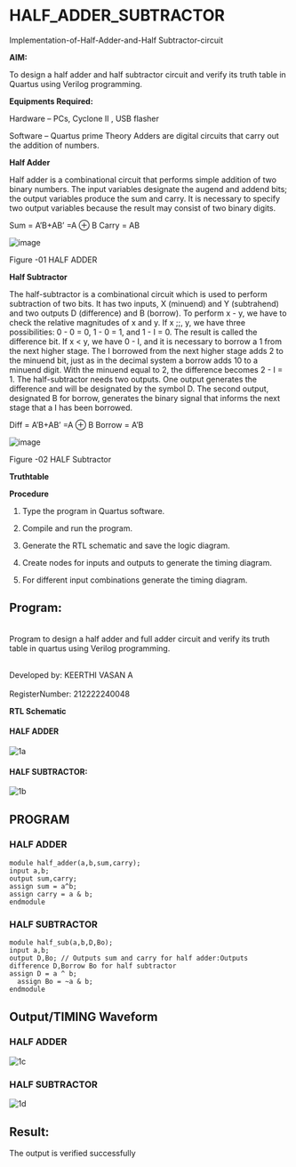 # HALF_ADDER_SUBTRACTOR

Implementation-of-Half-Adder-and-Half Subtractor-circuit

**AIM:**

To design a half adder and half subtractor circuit and verify its truth table in Quartus using Verilog programming.

**Equipments Required:**

Hardware – PCs, Cyclone II , USB flasher 

Software – Quartus prime Theory Adders are digital circuits that carry out the addition of numbers.

**Half Adder**

Half adder is a combinational circuit that performs simple addition of two binary numbers. The input variables designate the augend and addend bits; the output variables produce the sum and carry. It is necessary to specify two output variables because the result may consist of two binary digits.

Sum = A’B+AB’ =A ⊕ B Carry = AB

![image](https://github.com/naavaneetha/HALF_ADDER_SUBTRACTOR/assets/154305477/bd4a0b2c-cdbc-4184-ab08-81578f121e1f)

Figure -01 HALF ADDER

**Half Subtractor**

The half-subtractor is a combinational circuit which is used to perform subtraction of two bits. It has two inputs, X (minuend) and Y (subtrahend) and two outputs D (difference) and B (borrow). To perform x - y, we have to check the relative magnitudes of x and y. If x ;;, y, we have three possibilities: 0 - 0 = 0, 1 - 0 = 1, and 1 - I = 0. The result is called the difference bit. If x < y, we have 0 - I, and it is necessary to borrow a 1 from the next higher stage. The I borrowed from the next higher stage adds 2 to the minuend bit, just as in the decimal system a borrow adds 10 to a minuend digit. With the minuend equal to 2, the difference becomes 2 - I = 1. The half-subtractor needs two outputs. One output generates the difference and will be designated by the symbol D. The second output, designated B for borrow, generates the binary signal that informs the next stage that a I has been borrowed. 

Diff = A’B+AB’ =A ⊕ B
Borrow = A’B

 ![image](https://github.com/naavaneetha/HALF_ADDER_SUBTRACTOR/assets/154305477/d76b099c-513f-4e7c-843a-e2fd028a531a)

Figure -02 HALF Subtractor

**Truthtable**

**Procedure**

1.	Type the program in Quartus software.

2.	Compile and run the program.

3.	Generate the RTL schematic and save the logic diagram.

4.	Create nodes for inputs and outputs to generate the timing diagram.

5.	For different input combinations generate the timing diagram.


## Program:


<BR>Program to design a half adder and full adder circuit and verify its truth table in quartus using Verilog programming.<BR>

<br>Developed by: KEERTHI VASAN A<br>
<br>RegisterNumber: 212222240048<br>


**RTL Schematic**
#### HALF ADDER
![1a](https://github.com/Keerthi-Vasan-Adhithan/HALF_ADDER_SUBTRACTOR/assets/107488929/dc0bccbf-dc0f-4e27-85e7-c043fcecb612)

#### HALF SUBTRACTOR:
![1b](https://github.com/Keerthi-Vasan-Adhithan/HALF_ADDER_SUBTRACTOR/assets/107488929/b0d4285c-7f3a-4f06-9076-0570c84fe5fb)


## PROGRAM
### HALF ADDER
```
module half_adder(a,b,sum,carry);
input a,b;
output sum,carry; 
assign sum = a^b;
assign carry = a & b;
endmodule
```

### HALF SUBTRACTOR
```
module half_sub(a,b,D,Bo);
input a,b;
output D,Bo; // Outputs sum and carry for half adder:Outputs difference D,Borrow Bo for half subtractor
assign D = a ^ b;
  assign Bo = ~a & b;
endmodule
```

## Output/TIMING Waveform
### HALF ADDER
![1c](https://github.com/Keerthi-Vasan-Adhithan/HALF_ADDER_SUBTRACTOR/assets/107488929/a92fa24e-d514-448d-ae56-7900688f5f0b)

### HALF SUBTRACTOR
![1d](https://github.com/Keerthi-Vasan-Adhithan/HALF_ADDER_SUBTRACTOR/assets/107488929/ddc61132-7823-467a-95d6-1ac868b92874)



## Result:
The output is verified successfully
